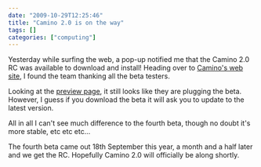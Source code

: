 ```yaml
---
date: "2009-10-29T12:25:46"
title: "Camino 2.0 is on the way"
tags: []
categories: ["computing"]
---
```


Yesterday while surfing the web, a pop-up notified me that the Camino 2.0 RC was available to download and install!
Heading over to [Camino's web site][1], I found the team thanking all the beta testers. 
<!--more--> 
Looking at the [preview page][2], it still looks like they are plugging the beta.  However, I guess if you download the beta it will ask you to update to the latest version. 
 
All in all I can't see much difference to the fourth beta, though no doubt it's more stable, etc etc etc... 
 
The fourth beta came out 18th September this year, a month and a half later and we get the RC.  Hopefully Camino 2.0 will officially be along shortly.

  [1]: http://caminobrowser.org/
  [2]: http://preview.caminobrowser.org/
